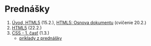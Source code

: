 # Prednášky

1. [Úvod, HTML5](zdroje/01-WT-15-02-2018.pdf) (15.2.), [HTML5: Osnova dokumentu](../cvicenia/2-c/zdroje/c2-osnova-dokumentu.pdf) (cvičenie 20.2.)
2. [HTML5](zdroje/02-WT-22-02-2018.pdf) (22.2.)
3. [CSS - 1. časť](zdroje/03-WT-01-03-2018.pdf) (1.3.)
   * [príklady z prednášky](priklady-03-WT.zip)
